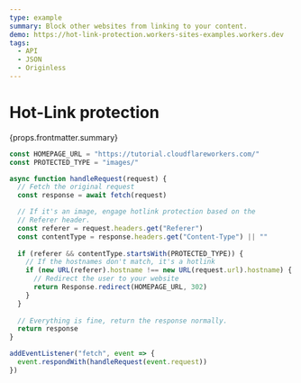 ```yaml
---
type: example
summary: Block other websites from linking to your content.
demo: https://hot-link-protection.workers-sites-examples.workers.dev
tags:
  - API
  - JSON
  - Originless
---
```


# Hot-Link protection

<ContentColumn>
  <p>{props.frontmatter.summary}</p>
</ContentColumn>

```js
const HOMEPAGE_URL = "https://tutorial.cloudflareworkers.com/"
const PROTECTED_TYPE = "images/"

async function handleRequest(request) {
  // Fetch the original request
  const response = await fetch(request)

  // If it's an image, engage hotlink protection based on the
  // Referer header.
  const referer = request.headers.get("Referer")
  const contentType = response.headers.get("Content-Type") || ""
  
  if (referer && contentType.startsWith(PROTECTED_TYPE)) {
    // If the hostnames don't match, it's a hotlink
    if (new URL(referer).hostname !== new URL(request.url).hostname) {
      // Redirect the user to your website
      return Response.redirect(HOMEPAGE_URL, 302)
    }
  }
  
  // Everything is fine, return the response normally.
  return response
}

addEventListener("fetch", event => {
  event.respondWith(handleRequest(event.request))
})
```

<!-- ## Demo

<p><a href={props.frontmatter.demo}>Open demo</a></p>

<Demo src={props.frontmatter.demo} title={props.frontmatter.summary} height="395"/> -->
